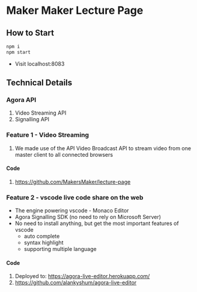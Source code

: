 # Maker Maker Lecture Page

## How to Start
```bash
npm i
npm start
```
- Visit localhost:8083

## Technical Details

### Agora API

1. Video Streaming API
1. Signalling API

### Feature 1 - Video Streaming

1. We made use of the API Video Broadcast API to stream video from one master client to all connected browsers

#### Code
1. https://github.com/MakersMaker/lecture-page

### Feature 2 - vscode live code share on the web

- The engine powering vscode - Monaco Editor
- Agora Signalling SDK (no need to rely on Microsoft Server)
- No need to install anything, but get the most important features of vscode
    - auto complete
    - syntax highlight
    - supporting multiple language

#### Code

1. Deployed to: https://agora-live-editor.herokuapp.com/
1. https://github.com/alankyshum/agora-live-editor
